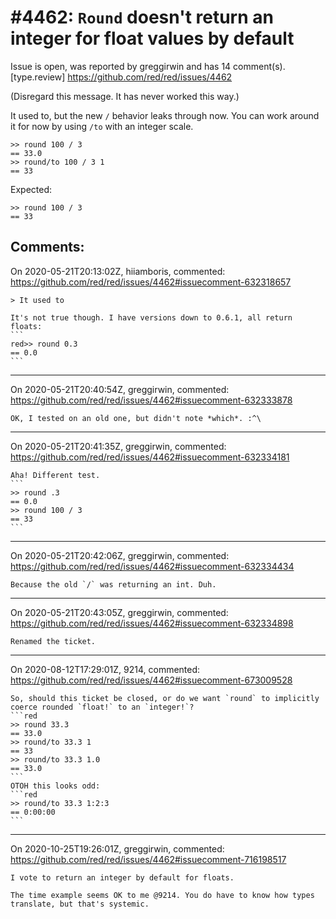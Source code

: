 
#4462: `Round` doesn't return an integer for float values by default
================================================================================
Issue is open, was reported by greggirwin and has 14 comment(s).
[type.review]
<https://github.com/red/red/issues/4462>

(Disregard this message. It has never worked this way.)

It used to, but the new `/` behavior leaks through now. You can work around it for now by using `/to` with an integer scale.

```
>> round 100 / 3
== 33.0
>> round/to 100 / 3 1
== 33
```
Expected:
```
>> round 100 / 3
== 33
```


Comments:
--------------------------------------------------------------------------------

On 2020-05-21T20:13:02Z, hiiamboris, commented:
<https://github.com/red/red/issues/4462#issuecomment-632318657>

    > It used to
    
    It's not true though. I have versions down to 0.6.1, all return floats:
    ```
    red>> round 0.3
    == 0.0
    ```

--------------------------------------------------------------------------------

On 2020-05-21T20:40:54Z, greggirwin, commented:
<https://github.com/red/red/issues/4462#issuecomment-632333878>

    OK, I tested on an old one, but didn't note *which*. :^\

--------------------------------------------------------------------------------

On 2020-05-21T20:41:35Z, greggirwin, commented:
<https://github.com/red/red/issues/4462#issuecomment-632334181>

    Aha! Different test.
    ```
    >> round .3
    == 0.0
    >> round 100 / 3
    == 33
    ```

--------------------------------------------------------------------------------

On 2020-05-21T20:42:06Z, greggirwin, commented:
<https://github.com/red/red/issues/4462#issuecomment-632334434>

    Because the old `/` was returning an int. Duh.

--------------------------------------------------------------------------------

On 2020-05-21T20:43:05Z, greggirwin, commented:
<https://github.com/red/red/issues/4462#issuecomment-632334898>

    Renamed the ticket.

--------------------------------------------------------------------------------

On 2020-08-12T17:29:01Z, 9214, commented:
<https://github.com/red/red/issues/4462#issuecomment-673009528>

    So, should this ticket be closed, or do we want `round` to implicitly coerce rounded `float!` to an `integer!`?
    ```red
    >> round 33.3
    == 33.0
    >> round/to 33.3 1
    == 33
    >> round/to 33.3 1.0
    == 33.0
    ```
    OTOH this looks odd:
    ```red
    >> round/to 33.3 1:2:3
    == 0:00:00
    ```

--------------------------------------------------------------------------------

On 2020-10-25T19:26:01Z, greggirwin, commented:
<https://github.com/red/red/issues/4462#issuecomment-716198517>

    I vote to return an integer by default for floats. 
    
    The time example seems OK to me @9214. You do have to know how types translate, but that's systemic.

